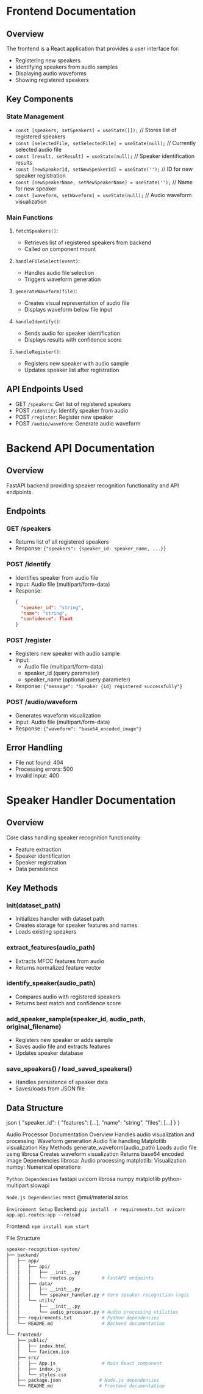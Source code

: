 # Frontend Documentation

## Overview

The frontend is a React application that provides a user interface for:

- Registering new speakers
- Identifying speakers from audio samples
- Displaying audio waveforms
- Showing registered speakers

## Key Components

### State Management
- `const [speakers, setSpeakers] = useState([]);` // Stores list of registered speakers
- `const [selectedFile, setSelectedFile] = useState(null);` // Currently selected audio file
- `const [result, setResult] = useState(null);` // Speaker identification results
- `const [newSpeakerId, setNewSpeakerId] = useState('');` // ID for new speaker registration
- `const [newSpeakerName, setNewSpeakerName] = useState('');` // Name for new speaker
- `const [waveform, setWaveform] = useState(null);` // Audio waveform visualization

### Main Functions

1. `fetchSpeakers()`:

   - Retrieves list of registered speakers from backend
   - Called on component mount

2. `handleFileSelect(event)`:

   - Handles audio file selection
   - Triggers waveform generation

3. `generateWaveform(file)`:

   - Creates visual representation of audio file
   - Displays waveform below file input

4. `handleIdentify()`:

   - Sends audio for speaker identification
   - Displays results with confidence score

5. `handleRegister()`:
   - Registers new speaker with audio sample
   - Updates speaker list after registration

## API Endpoints Used

- GET `/speakers`: Get list of registered speakers
- POST `/identify`: Identify speaker from audio
- POST `/register`: Register new speaker
- POST `/audio/waveform`: Generate audio waveform


# Backend API Documentation

## Overview

FastAPI backend providing speaker recognition functionality and API endpoints.

## Endpoints

### GET /speakers

- Returns list of all registered speakers
- Response: `{"speakers": {speaker_id: speaker_name, ...}}`

### POST /identify

- Identifies speaker from audio file
- Input: Audio file (multipart/form-data)
- Response:
  ```json
  {
    "speaker_id": "string",
    "name": "string",
    "confidence": float
  }
  ```

### POST /register

- Registers new speaker with audio sample
- Input:
  - Audio file (multipart/form-data)
  - speaker_id (query parameter)
  - speaker_name (optional query parameter)
- Response: `{"message": "Speaker {id} registered successfully"}`

### POST /audio/waveform

- Generates waveform visualization
- Input: Audio file (multipart/form-data)
- Response: `{"waveform": "base64_encoded_image"}`

## Error Handling

- File not found: 404
- Processing errors: 500
- Invalid input: 400


# Speaker Handler Documentation

## Overview

Core class handling speaker recognition functionality:

- Feature extraction
- Speaker identification
- Speaker registration
- Data persistence

## Key Methods

### **init**(dataset_path)

- Initializes handler with dataset path
- Creates storage for speaker features and names
- Loads existing speakers

### extract_features(audio_path)

- Extracts MFCC features from audio
- Returns normalized feature vector

### identify_speaker(audio_path)

- Compares audio with registered speakers
- Returns best match and confidence score

### add_speaker_sample(speaker_id, audio_path, original_filename)

- Registers new speaker or adds sample
- Saves audio file and extracts features
- Updates speaker database

### save_speakers() / load_saved_speakers()

- Handles persistence of speaker data
- Saves/loads from JSON file

## Data Structure
json
{
"speaker_id": {
"features": [...],
"name": "string",
"files": [...]
}
}


Audio Processor Documentation
Overview
Handles audio visualization and processing:
Waveform generation
Audio file handling
Matplotlib visualization
Key Methods
generate_waveform(audio_path)
Loads audio file using librosa
Creates waveform visualization
Returns base64 encoded image
Dependencies
librosa: Audio processing
matplotlib: Visualization
numpy: Numerical operations

`Python Dependencies`
fastapi
uvicorn
librosa
numpy
matplotlib
python-multipart
slowapi

`Node.js Dependencies`
react
@mui/material
axios

`Environment Setup`
Backend:
`pip install -r requirements.txt
uvicorn app.api.routes:app --reload`

Frontend:
`npm install
npm start`

File Structure
```bash
speaker-recognition-system/
├── backend/
│   ├── app/
│   │   ├── api/
│   │   │   ├── __init__.py
│   │   │   └── routes.py          # FastAPI endpoints
│   │   ├── data/
│   │   │   ├── __init__.py
│   │   │   └── speaker_handler.py # Core speaker recognition logic
│   │   └── utils/
│   │       ├── __init__.py
│   │       └── audio_processor.py # Audio processing utilities
│   ├── requirements.txt           # Python dependencies
│   └── README.md                  # Backend documentation
│
└── frontend/
    ├── public/
    │   ├── index.html
    │   └── favicon.ico
    ├── src/
    │   ├── App.js                 # Main React component
    │   ├── index.js              
    │   └── styles.css
    ├── package.json              # Node.js dependencies
    └── README.md                 # Frontend documentation
```
